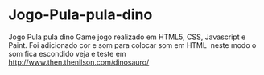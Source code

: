 # Jogo-Pula-pula-dino
Jogo Pula pula dino Game
jogo realizado em HTML5, CSS, Javascript e Paint.
Foi adicionado  cor  e som
para colocar som em HTML
<embed src="musica" autostart="false" loop="true" width="0" height="0">
neste modo o som fica escondido
veja e teste em 
http://www.then.thenilson.com/dinosauro/

